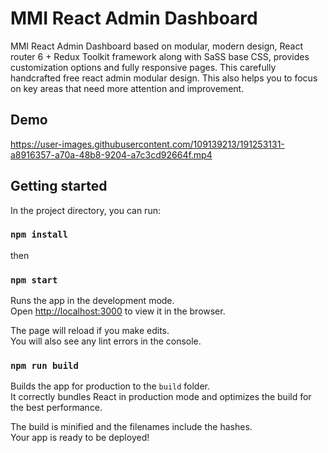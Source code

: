 <!-- Heading of Template -->
<h1>
  MMI React Admin Dashboard
</h1>

<!-- Main image of Template -->

<!-- Description of Template -->
<p>
  MMI React Admin Dashboard based on modular, modern design, React router 6 + Redux Toolkit framework along with SaSS base CSS, provides customization options and fully responsive pages. This  carefully handcrafted free react admin modular design. This also helps you to focus on key areas that need more attention and improvement.
</p>

<!-- Versions of Template -->
<h2>Demo</h2>


https://user-images.githubusercontent.com/109139213/191253131-a8916357-a70a-48b8-9204-a7c3cd92664f.mp4



<h2 id="availablescripts">Getting started</h2>

<p>In the project directory, you can run:</p>

<h3 id="npmstart"><code>npm install</code></h3>
<p>then</p>
<h3 id="npmstart"><code>npm start</code></h3>

<p>Runs the app in the development mode.<br>
Open <a href="http://localhost:3000">http://localhost:3000</a> to view it in the browser.</p>

<p>The page will reload if you make edits.<br>
You will also see any lint errors in the console.</p>

<h3 id="npmrunbuild"><code>npm run build</code></h3>

<p>Builds the app for production to the <code>build</code> folder.<br>
It correctly bundles React in production mode and optimizes the build for the best performance.</p>

<p>The build is minified and the filenames include the hashes.<br>
Your app is ready to be deployed!</p>




